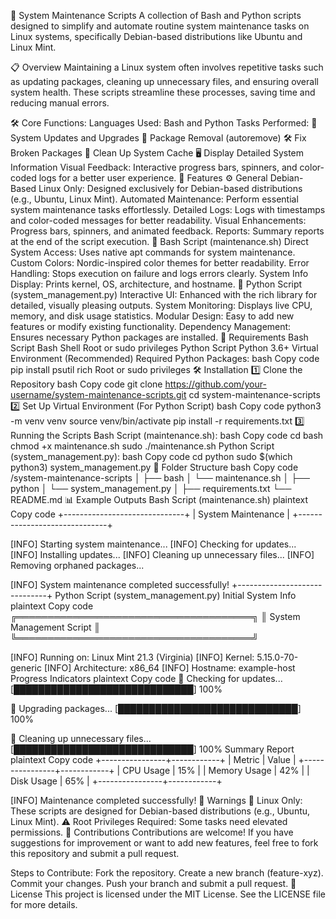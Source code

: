 🚀 System Maintenance Scripts
A collection of Bash and Python scripts designed to simplify and automate routine system maintenance tasks on Linux systems, specifically Debian-based distributions like Ubuntu and Linux Mint.

📋 Overview
Maintaining a Linux system often involves repetitive tasks such as updating packages, cleaning up unnecessary files, and ensuring overall system health. These scripts streamline these processes, saving time and reducing manual errors.

🛠️ Core Functions:
Languages Used: Bash and Python
Tasks Performed:
🔄 System Updates and Upgrades
🧹 Package Removal (autoremove)
🛠️ Fix Broken Packages
🧼 Clean Up System Cache
🖥️ Display Detailed System Information
Visual Feedback: Interactive progress bars, spinners, and color-coded logs for a better user experience.
🌟 Features
⚙️ General
Debian-Based Linux Only: Designed exclusively for Debian-based distributions (e.g., Ubuntu, Linux Mint).
Automated Maintenance: Perform essential system maintenance tasks effortlessly.
Detailed Logs: Logs with timestamps and color-coded messages for better readability.
Visual Enhancements: Progress bars, spinners, and animated feedback.
Reports: Summary reports at the end of the script execution.
🐚 Bash Script (maintenance.sh)
Direct System Access: Uses native apt commands for system maintenance.
Custom Colors: Nordic-inspired color themes for better readability.
Error Handling: Stops execution on failure and logs errors clearly.
System Info Display: Prints kernel, OS, architecture, and hostname.
🐍 Python Script (system_management.py)
Interactive UI: Enhanced with the rich library for detailed, visually pleasing outputs.
System Monitoring: Displays live CPU, memory, and disk usage statistics.
Modular Design: Easy to add new features or modify existing functionality.
Dependency Management: Ensures necessary Python packages are installed.
🧩 Requirements
Bash Script
Bash Shell
Root or sudo privileges
Python Script
Python 3.6+
Virtual Environment (Recommended)
Required Python Packages:
bash
Copy code
pip install psutil rich
Root or sudo privileges
🛠️ Installation
1️⃣ Clone the Repository
bash
Copy code
git clone https://github.com/your-username/system-maintenance-scripts.git
cd system-maintenance-scripts
2️⃣ Set Up Virtual Environment (For Python Script)
bash
Copy code
python3 -m venv venv
source venv/bin/activate
pip install -r requirements.txt
3️⃣ Running the Scripts
Bash Script (maintenance.sh):
bash
Copy code
cd bash
chmod +x maintenance.sh
sudo ./maintenance.sh
Python Script (system_management.py):
bash
Copy code
cd python
sudo $(which python3) system_management.py
📂 Folder Structure
bash
Copy code
/system-maintenance-scripts
│
├── bash
│   └── maintenance.sh
│
├── python
│   └── system_management.py
│
├── requirements.txt
└── README.md
📊 Example Outputs
Bash Script (maintenance.sh)
plaintext
Copy code
+------------------------------+
|      System Maintenance      |
+------------------------------+

[INFO] Starting system maintenance...
[INFO] Checking for updates...
[INFO] Installing updates...
[INFO] Cleaning up unnecessary files...
[INFO] Removing orphaned packages...

[INFO] System maintenance completed successfully!
+------------------------------+
Python Script (system_management.py)
Initial System Info
plaintext
Copy code
╔══════════════════════════════════════╗
║      System Management Script        ║
╚══════════════════════════════════════╝

[INFO] Running on: Linux Mint 21.3 (Virginia)
[INFO] Kernel: 5.15.0-70-generic
[INFO] Architecture: x86_64
[INFO] Hostname: example-host
Progress Indicators
plaintext
Copy code
🔄 Checking for updates...
[█████████████████████████████] 100%  

🔧 Upgrading packages...
[█████████████████████████████] 100%

🧹 Cleaning up unnecessary files...
[█████████████████████████████] 100%
Summary Report
plaintext
Copy code
+----------------+------------+
| Metric         | Value      |
+----------------+------------+
| CPU Usage      | 15%        |
| Memory Usage   | 42%        |
| Disk Usage     | 65%        |
+----------------+------------+

[INFO] Maintenance completed successfully!
🔔 Warnings
🛑 Linux Only: These scripts are designed for Debian-based distributions (e.g., Ubuntu, Linux Mint).
⚠️ Root Privileges Required: Some tasks need elevated permissions.
🤝 Contributions
Contributions are welcome! If you have suggestions for improvement or want to add new features, feel free to fork this repository and submit a pull request.

Steps to Contribute:
Fork the repository.
Create a new branch (feature-xyz).
Commit your changes.
Push your branch and submit a pull request.
📜 License
This project is licensed under the MIT License. See the LICENSE file for more details.
